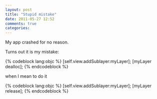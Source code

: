 ```yaml
---
layout: post
title: "Stupid mistake"
date: 2011-05-27 12:52
comments: true
categories: 
---
```



My app crashed for no reason.

Turns out it is my mistake: 

{% codeblock lang:objc %}
    [self.view.addSublayer:myLayer];
    [myLayer dealloc];
{% endcodeblock %}

when I mean to do it

{% codeblock lang:objc %}
    [self.view.addSublayer:myLayer];
    [myLayer release];
{% endcodeblock %}
